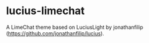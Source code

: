 lucius-limechat
===============

A LimeChat theme based on LuciusLight by jonathanfilip (https://github.com/jonathanfilip/lucius).
